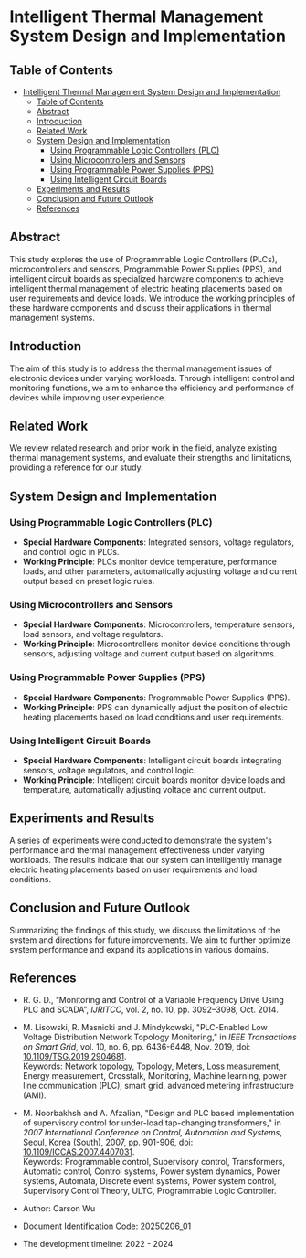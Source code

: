 # Intelligent Thermal Management System Design and Implementation

## Table of Contents

- [Intelligent Thermal Management System Design and Implementation](#intelligent-thermal-management-system-design-and-implementation)
  - [Table of Contents](#table-of-contents)
  - [Abstract](#abstract)
  - [Introduction](#introduction)
  - [Related Work](#related-work)
  - [System Design and Implementation](#system-design-and-implementation)
    - [Using Programmable Logic Controllers (PLC)](#using-programmable-logic-controllers-plc)
    - [Using Microcontrollers and Sensors](#using-microcontrollers-and-sensors)
    - [Using Programmable Power Supplies (PPS)](#using-programmable-power-supplies-pps)
    - [Using Intelligent Circuit Boards](#using-intelligent-circuit-boards)
  - [Experiments and Results](#experiments-and-results)
  - [Conclusion and Future Outlook](#conclusion-and-future-outlook)
  - [References](#references)

## Abstract

This study explores the use of Programmable Logic Controllers (PLCs), microcontrollers and sensors, Programmable Power Supplies (PPS), and intelligent circuit boards as specialized hardware components to achieve intelligent thermal management of electric heating placements based on user requirements and device loads. We introduce the working principles of these hardware components and discuss their applications in thermal management systems.

## Introduction

The aim of this study is to address the thermal management issues of electronic devices under varying workloads. Through intelligent control and monitoring functions, we aim to enhance the efficiency and performance of devices while improving user experience.

## Related Work

We review related research and prior work in the field, analyze existing thermal management systems, and evaluate their strengths and limitations, providing a reference for our study.

## System Design and Implementation

### Using Programmable Logic Controllers (PLC)

- **Special Hardware Components**: Integrated sensors, voltage regulators, and control logic in PLCs.
- **Working Principle**: PLCs monitor device temperature, performance loads, and other parameters, automatically adjusting voltage and current output based on preset logic rules.

### Using Microcontrollers and Sensors

- **Special Hardware Components**: Microcontrollers, temperature sensors, load sensors, and voltage regulators.
- **Working Principle**: Microcontrollers monitor device conditions through sensors, adjusting voltage and current output based on algorithms.

### Using Programmable Power Supplies (PPS)

- **Special Hardware Components**: Programmable Power Supplies (PPS).
- **Working Principle**: PPS can dynamically adjust the position of electric heating placements based on load conditions and user requirements.

### Using Intelligent Circuit Boards

- **Special Hardware Components**: Intelligent circuit boards integrating sensors, voltage regulators, and control logic.
- **Working Principle**: Intelligent circuit boards monitor device loads and temperature, automatically adjusting voltage and current output.

## Experiments and Results

A series of experiments were conducted to demonstrate the system's performance and thermal management effectiveness under varying workloads. The results indicate that our system can intelligently manage electric heating placements based on user requirements and load conditions.

## Conclusion and Future Outlook

Summarizing the findings of this study, we discuss the limitations of the system and directions for future improvements. We aim to further optimize system performance and expand its applications in various domains.

## References

- R. G. D., “Monitoring and Control of a Variable Frequency Drive Using PLC and SCADA”, *IJRITCC*, vol. 2, no. 10, pp. 3092–3098, Oct. 2014.
- M. Lisowski, R. Masnicki and J. Mindykowski, "PLC-Enabled Low Voltage Distribution Network Topology Monitoring," in *IEEE Transactions on Smart Grid*, vol. 10, no. 6, pp. 6436-6448, Nov. 2019, doi: [10.1109/TSG.2019.2904681](https://doi.org/10.1109/TSG.2019.2904681).  
  Keywords: Network topology, Topology, Meters, Loss measurement, Energy measurement, Crosstalk, Monitoring, Machine learning, power line communication (PLC), smart grid, advanced metering infrastructure (AMI).
- M. Noorbakhsh and A. Afzalian, "Design and PLC based implementation of supervisory control for under-load tap-changing transformers," in *2007 International Conference on Control, Automation and Systems*, Seoul, Korea (South), 2007, pp. 901-906, doi: [10.1109/ICCAS.2007.4407031](https://doi.org/10.1109/ICCAS.2007.4407031).  
  Keywords: Programmable control, Supervisory control, Transformers, Automatic control, Control systems, Power system dynamics, Power systems, Automata, Discrete event systems, Power system control, Supervisory Control Theory, ULTC, Programmable Logic Controller.

- Author: Carson Wu
- Document Identification Code: 20250206_01
- The development timeline: 2022 - 2024
